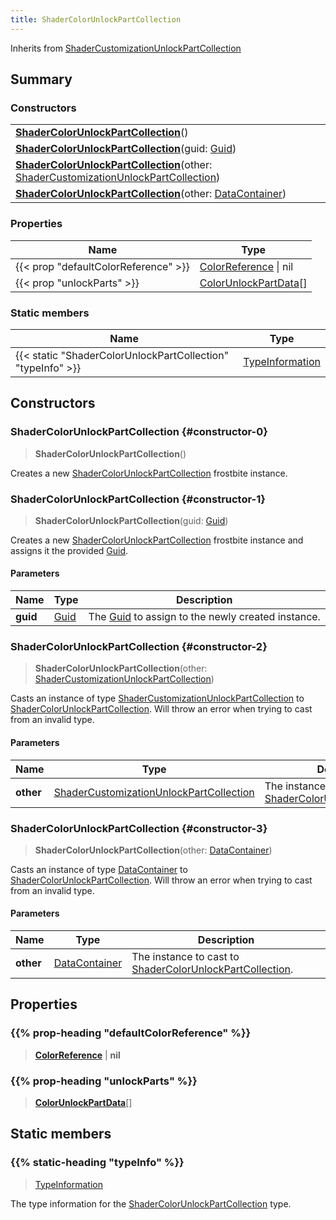 ```yaml
---
title: ShaderColorUnlockPartCollection
---
```


Inherits from 
[ShaderCustomizationUnlockPartCollection](/vext/ref/fb/shadercustomizationunlockpartcollection)

## Summary
### Constructors
| |
| ----------- |
| **[ShaderColorUnlockPartCollection](#constructor-0)**() |
| **[ShaderColorUnlockPartCollection](#constructor-1)**(guid: [Guid](/vext/ref/shared/class/guid)) |
| **[ShaderColorUnlockPartCollection](#constructor-2)**(other: [ShaderCustomizationUnlockPartCollection](/vext/ref/fb/shadercustomizationunlockpartcollection)) |
| **[ShaderColorUnlockPartCollection](#constructor-3)**(other: [DataContainer](/vext/ref/shared/class/datacontainer)) |

### Properties
| Name | Type |
| ---- | ---- |
| {{< prop "defaultColorReference" >}} | [ColorReference](/vext/ref/fb/colorreference) \| nil |
| {{< prop "unlockParts" >}} | [ColorUnlockPartData](/vext/ref/fb/colorunlockpartdata)[] |

### Static members
| Name | Type |
| ---- | ---- |
| {{< static "ShaderColorUnlockPartCollection" "typeInfo" >}} | [TypeInformation](/vext/ref/shared/class/typeinformation) |

## Constructors
### ShaderColorUnlockPartCollection {#constructor-0}
> **ShaderColorUnlockPartCollection**()

Creates a new [ShaderColorUnlockPartCollection](/vext/ref/fb/shadercolorunlockpartcollection) frostbite instance.

### ShaderColorUnlockPartCollection {#constructor-1}
> **ShaderColorUnlockPartCollection**(guid: [Guid](/vext/ref/shared/class/guid))

Creates a new [ShaderColorUnlockPartCollection](/vext/ref/fb/shadercolorunlockpartcollection) frostbite instance and assigns it the provided [Guid](/vext/ref/shared/class/guid).

#### Parameters
| Name | Type | Description |
| ---- | ---- | ----------- |
| **guid** | [Guid](/vext/ref/shared/class/guid) | The [Guid](/vext/ref/shared/class/guid) to assign to the newly created instance. |

### ShaderColorUnlockPartCollection {#constructor-2}
> **ShaderColorUnlockPartCollection**(other: [ShaderCustomizationUnlockPartCollection](/vext/ref/fb/shadercustomizationunlockpartcollection))

Casts an instance of type [ShaderCustomizationUnlockPartCollection](/vext/ref/fb/shadercustomizationunlockpartcollection) to [ShaderColorUnlockPartCollection](/vext/ref/fb/shadercolorunlockpartcollection). Will throw an error when trying to cast from an invalid type.

#### Parameters
| Name | Type | Description |
| ---- | ---- | ----------- |
| **other** | [ShaderCustomizationUnlockPartCollection](/vext/ref/fb/shadercustomizationunlockpartcollection) | The instance to cast to [ShaderColorUnlockPartCollection](/vext/ref/fb/shadercolorunlockpartcollection). |

### ShaderColorUnlockPartCollection {#constructor-3}
> **ShaderColorUnlockPartCollection**(other: [DataContainer](/vext/ref/shared/class/datacontainer))

Casts an instance of type [DataContainer](/vext/ref/shared/class/datacontainer) to [ShaderColorUnlockPartCollection](/vext/ref/fb/shadercolorunlockpartcollection). Will throw an error when trying to cast from an invalid type.

#### Parameters
| Name | Type | Description |
| ---- | ---- | ----------- |
| **other** | [DataContainer](/vext/ref/shared/class/datacontainer) | The instance to cast to [ShaderColorUnlockPartCollection](/vext/ref/fb/shadercolorunlockpartcollection). |

## Properties
### {{% prop-heading "defaultColorReference" %}}
> **[ColorReference](/vext/ref/fb/colorreference)** | **nil**

### {{% prop-heading "unlockParts" %}}
> **[ColorUnlockPartData](/vext/ref/fb/colorunlockpartdata)**[]

## Static members
### {{% static-heading "typeInfo" %}}
> [TypeInformation](/vext/ref/shared/class/typeinformation)

The type information for the [ShaderColorUnlockPartCollection](/vext/ref/fb/shadercolorunlockpartcollection) type.

